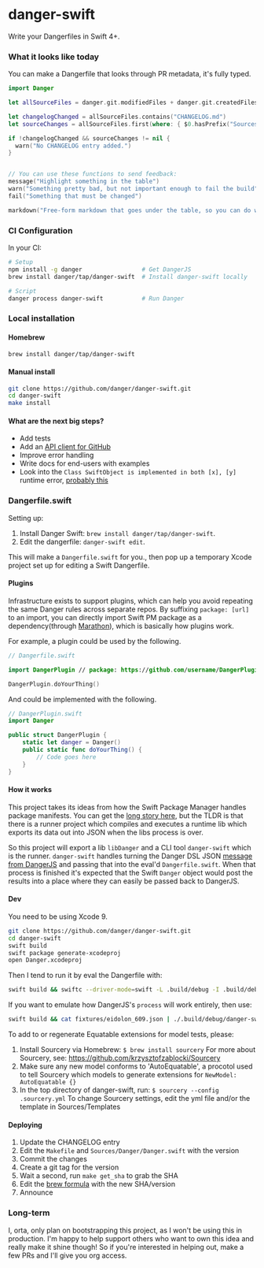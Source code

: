 # danger-swift

Write your Dangerfiles in Swift 4+.

### What it looks like today

You can make a Dangerfile that looks through PR metadata, it's fully typed.

```swift
import Danger

let allSourceFiles = danger.git.modifiedFiles + danger.git.createdFiles

let changelogChanged = allSourceFiles.contains("CHANGELOG.md")
let sourceChanges = allSourceFiles.first(where: { $0.hasPrefix("Sources") })

if !changelogChanged && sourceChanges != nil {
  warn("No CHANGELOG entry added.")
}


// You can use these functions to send feedback:
message("Highlight something in the table")
warn("Something pretty bad, but not important enough to fail the build")
fail("Something that must be changed")

markdown("Free-form markdown that goes under the table, so you can do whatever.")
```

### CI Configuration

In your CI:

```sh
# Setup
npm install -g danger                 # Get DangerJS
brew install danger/tap/danger-swift  # Install danger-swift locally

# Script
danger process danger-swift           # Run Danger
```

### Local installation

#### Homebrew

```sh
brew install danger/tap/danger-swift
```

#### Manual install

```sh
git clone https://github.com/danger/danger-swift.git
cd danger-swift
make install
```

#### What are the next big steps?

* Add tests
* Add an [API client for GitHub](https://github.com/danger/danger-swift/issues/17)
* Improve error handling
* Write docs for end-users with examples
* Look into the `Class SwiftObject is implemented in both [x], [y]` runtime error, [probably this](https://bugs.swift.org/browse/SR-1060)

### Dangerfile.swift

Setting up:

1. Install Danger Swift: `brew install danger/tap/danger-swift`.
1. Edit the dangerfile: `danger-swift edit`.

This will make a `Dangerfile.swift` for you., then pop up a temporary Xcode project set up for editing a Swift Dangerfile.

#### Plugins

Infrastructure exists to support plugins, which can help you avoid repeating the same Danger rules across separate repos. By
suffixing `package: [url]` to an import, you can directly import Swift PM package as a dependency(through [Marathon][m]), which is basically how plugins work.

For example, a plugin could be used by the following.

```swift
// Dangerfile.swift

import DangerPlugin // package: https://github.com/username/DangerPlugin.git

DangerPlugin.doYourThing()
```

And could be implemented with the following.

```swift
// DangerPlugin.swift
import Danger

public struct DangerPlugin {
    static let danger = Danger()
    public static func doYourThing() {
        // Code goes here
    }
}
```

#### How it works

This project takes its ideas from how the Swift Package Manager handles package manifests. You can get the [long story here][spm-lr], but the TLDR is that there is a runner project which compiles and executes a runtime lib which exports its data out into JSON when the libs process is over.

So this project will export a lib `libDanger` and a CLI tool `danger-swift` which is the runner. `danger-swift` handles turning the Danger DSL JSON [message from DangerJS][dsl] and passing that into the eval'd `Dangerfile.swift`. When that process is finished it's expected that the Swift `Danger` object would post the results into a place where they can easily be passed back to DangerJS.

#### Dev

You need to be using Xcode 9.

```sh
git clone https://github.com/danger/danger-swift.git
cd danger-swift
swift build
swift package generate-xcodeproj
open Danger.xcodeproj
```

Then I tend to run it by eval the Dangerfile with:

```sh
swift build && swiftc --driver-mode=swift -L .build/debug -I .build/debug -lDanger Dangerfile.swift fixtures/eidolon_609.json fixtures/response_data.json
```

If you want to emulate how DangerJS's `process` will work entirely, then use:

```sh
swift build && cat fixtures/eidolon_609.json | ./.build/debug/danger-swift
```
To add to or regenerate Equatable extensions for model tests, please:
1. Install Sourcery via Homebrew: ``$ brew install sourcery``
For more about Sourcery, see: https://github.com/krzysztofzablocki/Sourcery
1. Make sure any new model conforms to 'AutoEquatable', a procotol used to tell Sourcery which models to generate extensions for
``NewModel: AutoEquatable {}``
1. In the top directory of danger-swift, run: ``$ sourcery --config .sourcery.yml``
To change Sourcery settings, edit the yml file and/or the template in Sources/Templates

#### Deploying

1. Update the CHANGELOG entry
1. Edit the `Makefile` and `Sources/Danger/Danger.swift` with the version
1. Commit the changes
1. Create a git tag for the version
1. Wait a second, run `make get_sha` to grab the SHA
1. Edit the [brew formula](https://github.com/danger/homebrew-tap/edit/master/danger-swift.rb) with the new SHA/version
1. Announce

### Long-term

I, orta, only plan on bootstrapping this project, as I won't be using this in production. I'm happy to help support others who want to own this idea and really make it shine though! So if you're interested in helping out, make a few PRs and I'll give you org access.

[m]: https://github.com/JohnSundell/Marathon
[spm-lr]: http://bhargavg.com/swift/2016/06/11/how-swiftpm-parses-manifest-file.html
[dsl]: https://github.com/danger/danger-js/pull/341

